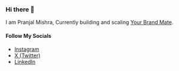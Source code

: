 ### Hi there 👋
I am Pranjal Mishra, Currently building and scaling [Your Brand Mate](https://yourbrandmate.agency).

#### Follow My Socials
- [Instagram](https://instagram.com/pranjal.mishraa)
- [X (Twitter)](https://twitter.com/pranjal_mishraa)
- [LinkedIn](https://www.linkedin.com/in/pranjal-mishraa/) 



